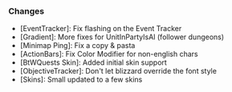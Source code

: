 ### Changes ###

  * [EventTracker]: Fix flashing on the Event Tracker
  * [Gradient]: More fixes for UnitInPartyIsAI (follower dungeons)
  * [Minimap Ping]: Fix a copy & pasta
  * [ActionBars]: Fix Color Modifier for non-english chars
  * [BtWQuests Skin]: Added initial skin support
  * [ObjectiveTracker]: Don't let blizzard override the font style
  * [Skins]: Small updated to a few skins
